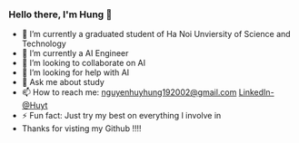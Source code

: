 ### Hello there, I'm Hung 👋

- 🔭 I’m currently a graduated student of Ha Noi Unviersity of Science and Technology
- 🌱 I’m currently a AI Engineer
- 👯 I’m looking to collaborate on AI
- 🤔 I’m looking for help with AI
- 💬 Ask me about study 
- 📫 How to reach me: nguyenhuyhung192002@gmail.com [LinkedIn-@Huyt](https://www.linkedin.com/in/h%C3%B9ng-nguy%E1%BB%85n-huy-8888521b9/)
- ⚡ Fun fact: Just try my best on everything I involve in
- Thanks for visting my Github !!!!
